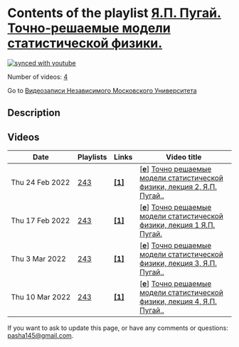 # Contents of the playlist [Я.П. Пугай. Точно-решаемые модели статистической физики.](https://www.youtube.com/playlist?list=PLp9ABVh6_x4HeCms4ofoIjvhiNwxKSoYn)

[![synced with youtube](https://img.shields.io/github/last-commit/mathphysschool/mathphysschool.github.io/autoupdate1?label=synced%20with%20youtube)](https://github.com/mathphysschool/mathphysschool.github.io/commits/autoupdate1)

Number of videos: [4](#videos)

Go to [Видеозаписи Независимого Московского Университета](../README.md)

## Description



## Videos

|Date|Playlists|Links|Video title|
|---|---|---|---|
| Thu&nbsp;24&nbsp;Feb&nbsp;2022 | [243](../playlists/243 "Я.П. Пугай. Точно-решаемые модели статистической физики.") | [**[1]**](https://ium.mccme.ru/s22/s22-Pugai.html) | [[**e**](https://studio.youtube.com/video/qIIHpTgTWI0/edit "Edit")] [Точно решаемые модели статистической физики, лекция 2, Я.П. Пугай,.](https://www.youtube.com/watch?v=qIIHpTgTWI0&list=PLp9ABVh6_x4HeCms4ofoIjvhiNwxKSoYn "Совместный МФТИ-НМУ спецкурс рекомендован для 3-5 курсов. &#013;Страница курса:&#013;https://ium.mccme.ru/s22/s22-Pugai.html") |
| Thu&nbsp;17&nbsp;Feb&nbsp;2022 | [243](../playlists/243 "Я.П. Пугай. Точно-решаемые модели статистической физики.") | [**[1]**](https://ium.mccme.ru/s22/s22-Pugai.html) | [[**e**](https://studio.youtube.com/video/VHjF9q9-ah0/edit "Edit")] [Точно решаемые модели статистической физики, лекция 1 Я.П. Пугай.](https://www.youtube.com/watch?v=VHjF9q9-ah0&list=PLp9ABVh6_x4HeCms4ofoIjvhiNwxKSoYn "Совместный МФТИ-НМУ спецкурс рекомендован для 3-5 курсов. &#013;Страница курса:&#013;https://ium.mccme.ru/s22/s22-Pugai.html") |
| Thu&nbsp;3&nbsp;Mar&nbsp;2022 | [243](../playlists/243 "Я.П. Пугай. Точно-решаемые модели статистической физики.") | [**[1]**](https://ium.mccme.ru/s22/s22-Pugai.html) | [[**e**](https://studio.youtube.com/video/p2sS3xtAuGA/edit "Edit")] [Точно решаемые модели статистической физики, лекция 3, Я.П. Пугай,.](https://www.youtube.com/watch?v=p2sS3xtAuGA&list=PLp9ABVh6_x4HeCms4ofoIjvhiNwxKSoYn "Совместный МФТИ-НМУ спецкурс рекомендован для 3-5 курсов. &#013;Страница курса:&#013;https://ium.mccme.ru/s22/s22-Pugai.html") |
| Thu&nbsp;10&nbsp;Mar&nbsp;2022 | [243](../playlists/243 "Я.П. Пугай. Точно-решаемые модели статистической физики.") | [**[1]**](https://ium.mccme.ru/s22/s22-Pugai.html) | [[**e**](https://studio.youtube.com/video/7iX2_ydYUuA/edit "Edit")] [Точно решаемые модели статистической физики, лекция 4, Я.П. Пугай,.](https://www.youtube.com/watch?v=7iX2_ydYUuA&list=PLp9ABVh6_x4HeCms4ofoIjvhiNwxKSoYn "Совместный МФТИ-НМУ спецкурс рекомендован для 3-5 курсов. &#013;Страница курса:&#013;https://ium.mccme.ru/s22/s22-Pugai.html") |


 If you want to ask to update this page, or have any comments or questions: <pasha145@gmail.com>.